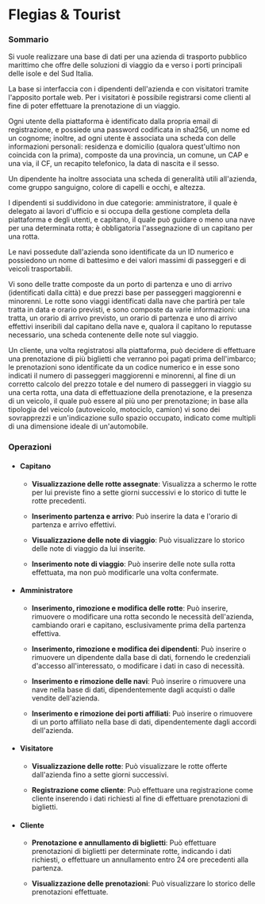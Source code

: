# Flegias & Tourist

### Sommario

Si vuole realizzare una base di dati per una azienda di trasporto pubblico marittimo che offre delle soluzioni di viaggio da e verso i porti principali delle isole e del Sud Italia.

La base si interfaccia con i dipendenti dell'azienda e con visitatori tramite l'apposito portale web. Per i visitatori è possibile registrarsi come clienti al fine di poter effettuare la prenotazione di un viaggio.

Ogni utente della piattaforma è identificato dalla propria email di registrazione, e possiede una password codificata in sha256, un nome ed un cognome; inoltre, ad ogni utente è associata una scheda con delle informazioni personali: residenza e domicilio (qualora quest'ultimo non coincida con la prima), composte da una provincia, un comune, un CAP e una via, il CF, un recapito telefonico, la data di nascita e il sesso.

Un dipendente ha inoltre associata una scheda di generalità utili all'azienda, come gruppo sanguigno, colore di capelli e occhi, e altezza.

I dipendenti si suddividono in due categorie: amministratore, il quale è delegato ai lavori d'ufficio e si occupa della gestione completa della piattaforma e degli utenti, e capitano, il quale può guidare o meno una nave per una determinata rotta; è obbligatoria l'assegnazione di un capitano per una rotta.

Le navi possedute dall'azienda sono identificate da un ID numerico e possiedono un nome di battesimo e dei valori massimi di passeggeri e di veicoli trasportabili.

Vi sono delle tratte composte da un porto di partenza e uno di arrivo (identificati dalla città) e due prezzi base per passeggeri maggiorenni e minorenni. Le rotte sono viaggi identificati dalla nave che partirà per tale tratta in data e orario previsti, e sono composte da varie informazioni: una tratta, un orario di arrivo previsto, un orario di partenza e uno di arrivo effettivi inseribili dal capitano della nave e, qualora il capitano lo reputasse necessario, una scheda contenente delle note sul viaggio.

Un cliente, una volta registratosi alla piattaforma, può decidere di effettuare una prenotazione di più biglietti che verranno poi pagati prima dell'imbarco; le prenotazioni sono identificate da un codice numerico e in esse sono indicati il numero di passeggeri maggiorenni e minorenni, al fine di un corretto calcolo del prezzo totale e del numero di passeggeri in viaggio su una certa rotta, una data di effettuazione della prenotazione, e la presenza di un veicolo, il quale può essere al più uno per prenotazione; in base alla tipologia del veicolo (autoveicolo, motociclo, camion) vi sono dei sovrapprezzi e un'indicazione sullo spazio occupato, indicato come multipli di una dimensione ideale di un'automobile.

### Operazioni

- #### Capitano
  
  - **Visualizzazione delle rotte assegnate**: Visualizza a schermo le rotte per lui previste fino a sette giorni successivi e lo storico di tutte le rotte precedenti.
  
  - **Inserimento partenza e arrivo**: Può inserire la data e l'orario di partenza e arrivo effettivi.
  
  - **Visualizzazione delle note di viaggio**: Può visualizzare lo storico delle note di viaggio da lui inserite.
  
  - **Inserimento note di viaggio**: Può inserire delle note sulla rotta effettuata, ma non può modificarle una volta confermate.

- #### Amministratore
  
  - **Inserimento, rimozione e modifica delle rotte**: Può inserire, rimuovere o modificare una rotta secondo le necessità dell'azienda, cambiando orari e capitano, esclusivamente prima della partenza effettiva.
  
  - **Inserimento, rimozione e modifica dei dipendenti**: Può inserire o rimuovere un dipendente dalla base di dati, fornendo le credenziali d'accesso all'interessato, o modificare i dati in caso di necessità.
  
  - **Inserimento e rimozione delle navi**: Può inserire o rimuovere una nave nella base di dati, dipendentemente dagli acquisti o dalle vendite dell'azienda.
  
  - **Inserimento e rimozione dei porti affiliati**: Può inserire o rimuovere di un porto affiliato nella base di dati, dipendentemente dagli accordi dell'azienda.

- #### Visitatore
  
  - **Visualizzazione delle rotte**: Può visualizzare le rotte offerte dall'azienda fino a sette giorni successivi.
  
  - **Registrazione come cliente**: Può effettuare una registrazione come cliente inserendo i dati richiesti al fine di effettuare prenotazioni di biglietti.

- #### Cliente
  
  - **Prenotazione e annullamento di biglietti**: Può effettuare prenotazioni di biglietti per determinate rotte, indicando i dati richiesti, o effettuare un annullamento entro 24 ore precedenti alla partenza.
  
  - **Visualizzazione delle prenotazioni**: Può visualizzare lo storico delle prenotazioni effettuate.